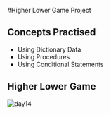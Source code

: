 #Higher Lower Game Project
## Concepts Practised
- Using Dictionary Data
- Using Procedures
- Using Conditional Statements
## Higher Lower Game
![day14](https://user-images.githubusercontent.com/98851253/154571535-6d8ab0e4-7960-4d9d-942d-18284ca5e6e1.gif)
